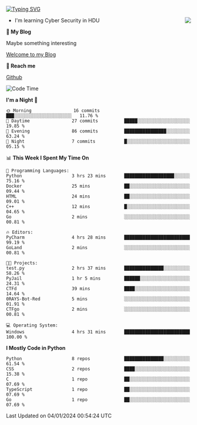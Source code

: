 [![Typing SVG](https://readme-typing-svg.herokuapp.com?font=Fira+Code&pause=1000&random=false&width=450&height=60&lines=Hello+%F0%9F%91%8B%F0%9F%8F%BB;I'm+JBNRZ)](https://git.io/typing-svg)

<a href="#">
  <img align="right" src="https://github-readme-stats.vercel.app/api?username=JBNRZ&show_icons=true&bg_color=15,f2f7fd,E0EAFC" />
</a>

- I'm learning Cyber Security in HDU

 **🌱 My Blog**

Maybe something interesting

[Welcome to my Blog](https://jbnrz.com.cn/)

 **💬 Reach me** 

[Github](https://github.com/JBNRZ)


<!--START_SECTION:waka-->
![Code Time](http://img.shields.io/badge/Code%20Time-244%20hrs%2016%20mins-blue)

**I'm a Night 🦉** 

```text
🌞 Morning                16 commits          ███░░░░░░░░░░░░░░░░░░░░░░   11.76 % 
🌆 Daytime                27 commits          █████░░░░░░░░░░░░░░░░░░░░   19.85 % 
🌃 Evening                86 commits          ████████████████░░░░░░░░░   63.24 % 
🌙 Night                  7 commits           █░░░░░░░░░░░░░░░░░░░░░░░░   05.15 % 
```


📊 **This Week I Spent My Time On** 

```text
💬 Programming Languages: 
Python                   3 hrs 23 mins       ███████████████████░░░░░░   75.16 % 
Docker                   25 mins             ██░░░░░░░░░░░░░░░░░░░░░░░   09.44 % 
HTML                     24 mins             ██░░░░░░░░░░░░░░░░░░░░░░░   09.01 % 
C++                      12 mins             █░░░░░░░░░░░░░░░░░░░░░░░░   04.65 % 
Go                       2 mins              ░░░░░░░░░░░░░░░░░░░░░░░░░   00.81 % 

🔥 Editors: 
PyCharm                  4 hrs 28 mins       █████████████████████████   99.19 % 
GoLand                   2 mins              ░░░░░░░░░░░░░░░░░░░░░░░░░   00.81 % 

🐱‍💻 Projects: 
test.py                  2 hrs 37 mins       ███████████████░░░░░░░░░░   58.26 % 
PyJail                   1 hr 5 mins         ██████░░░░░░░░░░░░░░░░░░░   24.31 % 
CTFd                     39 mins             ████░░░░░░░░░░░░░░░░░░░░░   14.64 % 
0RAYS-Bot-Red            5 mins              ░░░░░░░░░░░░░░░░░░░░░░░░░   01.91 % 
CTFgo                    2 mins              ░░░░░░░░░░░░░░░░░░░░░░░░░   00.81 % 

💻 Operating System: 
Windows                  4 hrs 31 mins       █████████████████████████   100.00 % 
```

**I Mostly Code in Python** 

```text
Python                   8 repos             ███████████████░░░░░░░░░░   61.54 % 
CSS                      2 repos             ████░░░░░░░░░░░░░░░░░░░░░   15.38 % 
C                        1 repo              ██░░░░░░░░░░░░░░░░░░░░░░░   07.69 % 
TypeScript               1 repo              ██░░░░░░░░░░░░░░░░░░░░░░░   07.69 % 
Go                       1 repo              ██░░░░░░░░░░░░░░░░░░░░░░░   07.69 % 
```




 Last Updated on 04/01/2024 00:54:24 UTC
<!--END_SECTION:waka-->
